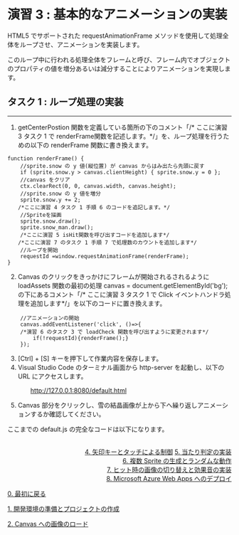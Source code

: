 # 演習 3 : 基本的なアニメーションの実装
HTML5 でサポートされた requestAnimationFrame メソッドを使用して処理全体をループさせ、アニメーションを実装します。

このループ中に行われる処理全体をフレームと呼び、フレーム内でオブジェクトのプロパティの値を増分あるいは減分することによりアニメーションを実現します。

## タスク 1 : ループ処理の実装
***
1. getCenterPostion 関数を定義している箇所の下のコメント「/* ここに演習 3 タスク 1 で renderFrame関数を記述します。*/」を、ループ処理を行うための以下の renderFrame 関数に書き換えます。
```
function renderFrame() { 
    //sprite.snow の y 値(縦位置) が canvas からはみ出たら先頭に戻す 
    if (sprite.snow.y > canvas.clientHeight) { sprite.snow.y = 0 }; 
    //canvas をクリア 
    ctx.clearRect(0, 0, canvas.width, canvas.height); 
    //sprite.snow の y 値を増分 
    sprite.snow.y += 2; 
　　/*ここに演習 4 タスク 1 手順 6 のコードを追記します。*/
    //Spriteを描画 
    sprite.snow.draw();
    sprite.snow_man.draw();
    /*ここに演習 5 isHit関数を呼び出すコードを追加します*/
　　/*ここに演習 7 のタスク 1 手順 7 で処理数のカウントを追加します*/
    //ループを開始 
    requestId =window.requestAnimationFrame(renderFrame); 
}
```
2. Canvas のクリックをきっかけにフレームが開始されるされるようにloadAssets 関数の最初の処理 canvas = document.getElementById('bg'); の下にあるコメント「/* ここに演習 3 タスク 1 で Click イベントハンドラ処理を追加します*/」を以下のコードに置き換えます。
```
    //アニメーションの開始
    canvas.addEventListener('click', ()=>{
    /*演習 6 のタスク 3 で loadCheck 関数を呼び出すように変更されます*/
        if(!requestId){renderFrame();}
    });
```
3. [Ctrl] + [S] キーを押下して作業内容を保存します。
4. Visual Studio Code のターミナル画面から http-server を起動し、以下の URL にアクセスします。
    <p style="text-indent:2em">
    <a href="http://127.0.0.1:8080/default.html">http://127.0.0.1:8080/default.html</a></p>
5. Canvas 部分をクリックし、雪の結晶画像が上から下へ繰り返しアニメーションするか確認してください。

ここまでの default.js の完全なコードは以下になります。
<script src="https://gist.github.com/osamum/1dedd598464c4dce90a3b897082becfb.js"></script>


<div style="text-align: right;">
<br>
<a href="html5_game_HOL04.md">4. 矢印キーとタッチによる制御</a>
<a href="html5_game_HOL05.md">5. 当たり判定の実装</a>
<br>
<a href="html5_game_HOL06.md">6. 複数 Sprite の生成とランダムな動作</a>
<br>
<a href="html5_game_HOL07.md">7. ヒット時の画像の切り替えと効果音の実装</a>
<br>
<a href="html5_game_HOL08.md">8. Microsoft Azure Web Apps へのデプロイ</a>
</div>

[0. 最初に戻る](README.md)

[1. 開発環境の準備とプロジェクトの作成](html5_game_HOL01.md)

[2. Canvas への画像のロード](html5_game_HOL02.md)